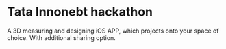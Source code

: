 # Tata Innonebt hackathon
A 3D measuring and designing iOS APP, which projects onto your space of choice. With additional sharing option.
